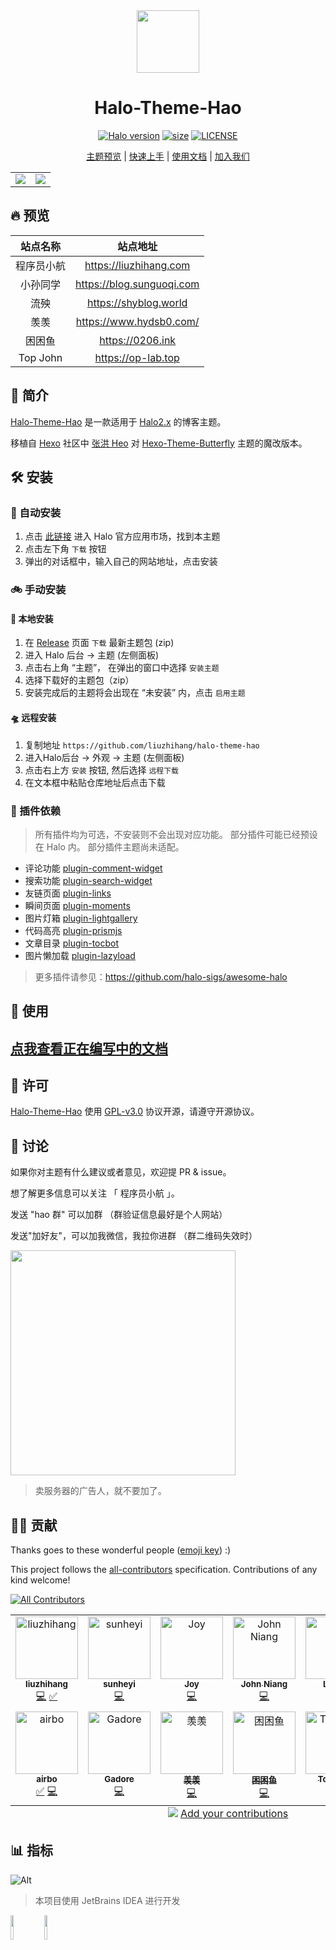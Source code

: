 <div align="center">
<!-- 主题Logo -->
<img width="100px" src="https://liuzhihang.com/upload/logo.png">
<!-- 主题名称 -->
<h1>Halo-Theme-Hao</h1>
<!-- 主题徽章 -->
<p align="center">
  <!-- halo版本 -->
  <a href="https://github.com/halo-dev/halo"><img alt="Halo version" src="https://img.shields.io/badge/halo-2.0%2B-blue" /></a>
  <!-- 下载总数 -->
  <a href="https://github.com/liuzhihang/halo-theme-hao/releases"><img alt="size" src="https://img.shields.io/github/downloads/liuzhihang/halo-theme-hao/total.svg?style=flat-square""/></a>
  <!-- 许可协议 -->
  <a href="./LICENSE"><img alt="LICENSE" src="https://img.shields.io/badge/license-GPL-yellow.svg"></a>
</p>
<!-- 快捷导航 -->
<p align="center">

[主题预览](#-预览) |
[快速上手](#-安装) |
[使用文档](https://docs.liuzhihang.com) |
[加入我们](#-讨论)

</p>
</div>

<!-- 主题预览图 -->
<table>
  <tr>
    <td>
      <img src="https://liuzhihang.com/upload/hao_white.jpg"/>
    </td>
    <td>
      <img src="https://liuzhihang.com/upload/hao_dark.jpg"/>
    </td>
  </tr>
</table>

## 🔥 预览

| 站点名称 | 站点地址 |
| :---: | :----: |
| 程序员小航 | https://liuzhihang.com |
| 小孙同学    | https://blog.sunguoqi.com |
| 流殃  | https://shyblog.world |
| 羡羡 | https://www.hydsb0.com/ |
| 困困鱼 | https://0206.ink |
| Top John | https://op-lab.top |

## 👋 简介

[Halo-Theme-Hao](https://github.com/liuzhihang/halo-theme-hao) 是一款适用于 [Halo2.x](https://github.com/halo-dev/halo) 的博客主题。

移植自 [Hexo](https://hexo.io/zh-cn/index.html) 社区中 [张洪 Heo](https://blog.zhheo.com/)
对 [Hexo-Theme-Butterfly](https://github.com/liuzhihang/halo-theme-hao)
主题的魔改版本。

## 🛠 安装

### 🚗 自动安装

1. 点击 [此链接](https://halo.run/store/apps/app-MgZJX) 进入 Halo 官方应用市场，找到本主题
2. 点击左下角 `下载` 按钮
3. 弹出的对话框中，输入自己的网站地址，点击安装

### 🚲 手动安装

#### 🚂 本地安装

1. 在 [ Release](https://github.com/liuzhihang/halo-theme-hao/releases) 页面 `下载` 最新主题包 (zip) 
2. 进入 Halo 后台 -> 主题 (左侧面板)
3. 点击右上角 “主题”， 在弹出的窗口中选择 `安装主题`
4. 选择下载好的主题包（zip）
5. 安装完成后的主题将会出现在 “未安装” 内，点击 `启用主题`

#### 🛸 远程安装

1. 复制地址 `https://github.com/liuzhihang/halo-theme-hao`
2. 进入Halo后台 -> 外观 -> 主题 (左侧面板)
3. 点击右上方 `安装` 按钮, 然后选择 `远程下载`
4. 在文本框中粘贴仓库地址后点击下载

### 🔌 插件依赖
> 所有插件均为可选，不安装则不会出现对应功能。
> 部分插件可能已经预设在 Halo 内。
> 部分插件主题尚未适配。

- 评论功能 [plugin-comment-widget](https://github.com/halo-sigs/plugin-comment-widget/releases)
- 搜索功能 [plugin-search-widget](https://github.com/halo-sigs/plugin-search-widget/releases)
- 友链页面 [plugin-links](https://github.com/halo-sigs/plugin-links) 
- 瞬间页面 [plugin-moments](https://github.com/halo-sigs/plugin-moments) 
- 图片灯箱 [plugin-lightgallery](https://github.com/halo-sigs/plugin-lightgallery)
- 代码高亮 [plugin-prismjs](https://github.com/liuzhihang/plugin-prismjs)
- 文章目录 [plugin-tocbot](https://github.com/liuzhihang/plugin-tocbot)
- 图片懒加载 [plugin-lazyload](https://github.com/liuzhihang/plugin-lazyload)

> 更多插件请参见：https://github.com/halo-sigs/awesome-halo

## 📝 使用

## [点我查看正在编写中的文档](https://docs.liuzhihang.com)

## 🔐 许可

[Halo-Theme-Hao](https://github.com/liuzhihang/halo-theme-hao) 使用 [GPL-v3.0](./LICENSE) 协议开源，请遵守开源协议。

## 💬 讨论

如果你对主题有什么建议或者意见，欢迎提 PR & issue。

想了解更多信息可以关注 「 程序员小航 」。

发送 "hao 群" 可以加群 （群验证信息最好是个人网站）

发送"加好友"，可以加我微信，我拉你进群 （群二维码失效时）

<img width="360" src="https://liuzhihang.com/themes/theme-hao/assets/images/wechat/wechat1.png" />

> 卖服务器的广告人，就不要加了。

## 👨‍💻 贡献

Thanks goes to these wonderful people ([emoji key](https://allcontributors.org/docs/en/emoji-key)) :)

This project follows the [all-contributors](https://github.com/all-contributors/all-contributors) specification. Contributions of any kind welcome!

<!-- ALL-CONTRIBUTORS-BADGE:START - Do not remove or modify this section -->
[![All Contributors](https://img.shields.io/badge/all_contributors-11-orange.svg?style=flat-square)](#contributors-)
<!-- ALL-CONTRIBUTORS-BADGE:END -->

<!-- ALL-CONTRIBUTORS-LIST:START - Do not remove or modify this section -->
<!-- prettier-ignore-start -->
<!-- markdownlint-disable -->
<table>
  <tbody>
    <tr>
      <td align="center" valign="top" width="16.66%"><a href="https://liuzhihang.com/"><img src="https://avatars.githubusercontent.com/u/26057042?v=4?s=100" width="100px;" alt="liuzhihang"/><br /><sub><b>liuzhihang</b></sub></a><br /><a href="https://github.com/liuzhihang/halo-theme-hao/commits?author=liuzhihang" title="Code">💻</a> <a href="#tutorial-liuzhihang" title="Tutorials">✅</a></td>
      <td align="center" valign="top" width="16.66%"><a href="https://shyblog.world/"><img src="https://avatars.githubusercontent.com/u/50973219?v=4?s=100" width="100px;" alt="sunheyi"/><br /><sub><b>sunheyi</b></sub></a><br /><a href="https://github.com/liuzhihang/halo-theme-hao/commits?author=shy-share" title="Code">💻</a></td>
      <td align="center" valign="top" width="16.66%"><a href="https://github.com/Joydevelop"><img src="https://avatars.githubusercontent.com/u/79132319?v=4?s=100" width="100px;" alt="Joy"/><br /><sub><b>Joy</b></sub></a><br /><a href="https://github.com/liuzhihang/halo-theme-hao/commits?author=Joydevelop" title="Code">💻</a></td>
      <td align="center" valign="top" width="16.66%"><a href="https://johnniang.me"><img src="https://avatars.githubusercontent.com/u/16865714?v=4?s=100" width="100px;" alt="John Niang"/><br /><sub><b>John Niang</b></sub></a><br /><a href="https://github.com/liuzhihang/halo-theme-hao/commits?author=JohnNiang" title="Code">💻</a></td>
      <td align="center" valign="top" width="16.66%"><a href="https://lanbinovo.cn"><img src="https://avatars.githubusercontent.com/u/62149873?v=4?s=100" width="100px;" alt="Lanbin"/><br /><sub><b>Lanbin</b></sub></a><br /><a href="#tutorial-lanbinshijie" title="Tutorials">✅</a></td>
      <td align="center" valign="top" width="16.66%"><a href="https://sunguoqi.com/"><img src="https://avatars.githubusercontent.com/u/79169717?v=4?s=100" width="100px;" alt="小孙同学"/><br /><sub><b>小孙同学</b></sub></a><br /><a href="#tutorial-sun0225SUN" title="Tutorials">✅</a> <a href="https://github.com/liuzhihang/halo-theme-hao/commits?author=sun0225SUN" title="Code">💻</a></td>
    </tr>
    <tr>
      <td align="center" valign="top" width="16.66%"><a href="http://airbozh.cn"><img src="https://avatars.githubusercontent.com/u/50261327?v=4?s=100" width="100px;" alt="airbo"/><br /><sub><b>airbo</b></sub></a><br /><a href="#tutorial-AirboZH" title="Tutorials">✅</a> <a href="https://github.com/liuzhihang/halo-theme-hao/commits?author=AirboZH" title="Code">💻</a></td>
      <td align="center" valign="top" width="16.66%"><a href="https://github.com/gadore"><img src="https://avatars.githubusercontent.com/u/18081104?v=4?s=100" width="100px;" alt="Gadore"/><br /><sub><b>Gadore</b></sub></a><br /><a href="https://github.com/liuzhihang/halo-theme-hao/commits?author=gadore" title="Code">💻</a></td>
      <td align="center" valign="top" width="16.66%"><a href="https://www.hydsb0.com"><img src="https://avatars.githubusercontent.com/u/64968400?v=4?s=100" width="100px;" alt="羡羡"/><br /><sub><b>羡羡</b></sub></a><br /><a href="https://github.com/liuzhihang/halo-theme-hao/commits?author=xyhcode" title="Code">💻</a></td>
      <td align="center" valign="top" width="16.66%"><a href="https://github.com/chengzhongxue"><img src="https://avatars.githubusercontent.com/u/89380218?v=4?s=100" width="100px;" alt="困困鱼"/><br /><sub><b>困困鱼</b></sub></a><br /><a href="https://github.com/liuzhihang/halo-theme-hao/commits?author=chengzhongxue" title="Code">💻</a></td>
      <td align="center" valign="top" width="16.66%"><a href="https://op-lab.top"><img src="https://avatars.githubusercontent.com/u/7914367?v=4?s=100" width="100px;" alt="Top John"/><br /><sub><b>Top John</b></sub></a><br /><a href="https://github.com/liuzhihang/halo-theme-hao/commits?author=TopJohn" title="Code">💻</a></td>
    </tr>
  </tbody>
  <tfoot>
    <tr>
      <td align="center" size="13px" colspan="6">
        <img src="https://raw.githubusercontent.com/all-contributors/all-contributors-cli/1b8533af435da9854653492b1327a23a4dbd0a10/assets/logo-small.svg">
          <a href="https://all-contributors.js.org/docs/en/bot/usage">Add your contributions</a>
        </img>
      </td>
    </tr>
  </tfoot>
</table>

<!-- markdownlint-restore -->
<!-- prettier-ignore-end -->

<!-- ALL-CONTRIBUTORS-LIST:END -->

## 📊 指标

![Alt](https://repobeats.axiom.co/api/embed/7cb154a9a3fe9cda4fe1a982bdd20adb760edf20.svg "Repobeats analytics image")

> 本项目使用 JetBrains IDEA 进行开发

<a href="https://www.jetbrains.com/?from=Toolkit"><img src="https://cdn.jsdelivr.net/gh/liuzhihang/oss/pic/article/jetbrains-logo-MrNwcp.png" width="10%" height="10%"></a>
<a href="https://www.jetbrains.com/?from=Toolkit"><img src="https://cdn.jsdelivr.net/gh/liuzhihang/oss/pic/article/idea-logo-XpnqgG.png" width="10%" height="10%"> </a>





